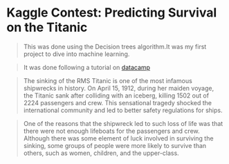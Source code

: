 Kaggle Contest: Predicting Survival on the Titanic
=========

> This was done using the Decision trees algorithm.It was my first project to dive into machine learning.

> It was done following a tutorial on [datacamp](https://www.datacamp.com/community/open-courses/kaggle-python-tutorial-on-machine-learning) 

> The sinking of the RMS Titanic is one of the most infamous shipwrecks in history.  On April 15, 1912, during her maiden voyage, the Titanic sank after colliding with an iceberg, killing 1502 out of 2224 passengers and crew.  This sensational tragedy shocked the international community and led to better safety regulations for ships.

> One of the reasons that the shipwreck led to such loss of life was that there were not enough lifeboats for the passengers and crew.  Although there was some element of luck involved in surviving the sinking, some groups of people were more likely to survive than others, such as women, children, and the upper-class.
